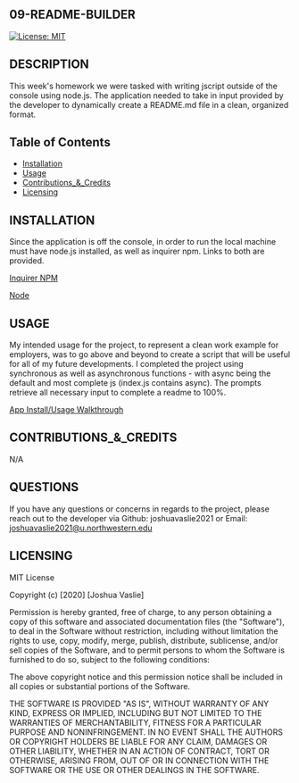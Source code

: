 ## 09-README-BUILDER 

[![License: MIT](https://img.shields.io/badge/License-MIT-yellow.svg)](https://opensource.org/licenses/MIT)

## DESCRIPTION

This week's homework we were tasked with writing jscript outside of the console using node.js. The application needed to take in input provided by the developer to dynamically create a README.md file in a clean, organized format.

## Table of Contents 

* [Installation](#INSTALLATION)
* [Usage](#USAGE)
* [Contributions_&_Credits](#CONTRIBUTIONS_&_CREDITS)
* [Licensing](#LICENSING)

## INSTALLATION

Since the application is off the console, in order to run the local machine must have node.js installed, as well as inquirer npm. Links to both are provided.

[Inquirer NPM](https://www.npmjs.com/package/inquirer)

[Node](https://nodejs.org/en/)

## USAGE

My intended usage for the project, to represent a clean work example for employers, was to go above and beyond to create a script that will be useful for all of my future developments. I completed the project using synchronous as well as asynchronous functions - with async being the default and most complete js (index.js contains async). The prompts retrieve all necessary input to complete a readme to 100%.

[App Install/Usage Walkthrough](https://www.youtube.com/watch?v=0D9PsxAMpG4)

## CONTRIBUTIONS_&_CREDITS

N/A

## QUESTIONS

If you have any questions or concerns in regards to the project, please reach out to the developer via
 Github: joshuavaslie2021 or Email: joshuavaslie2021@u.northwestern.edu

## LICENSING  

MIT License

Copyright (c) [2020] [Joshua Vaslie]


Permission is hereby granted, free of charge, to any person obtaining a copy
of this software and associated documentation files (the "Software"), to deal
in the Software without restriction, including without limitation the rights
to use, copy, modify, merge, publish, distribute, sublicense, and/or sell
copies of the Software, and to permit persons to whom the Software is
furnished to do so, subject to the following conditions:

The above copyright notice and this permission notice shall be included in all
copies or substantial portions of the Software.

THE SOFTWARE IS PROVIDED "AS IS", WITHOUT WARRANTY OF ANY KIND, EXPRESS OR
IMPLIED, INCLUDING BUT NOT LIMITED TO THE WARRANTIES OF MERCHANTABILITY,
FITNESS FOR A PARTICULAR PURPOSE AND NONINFRINGEMENT. IN NO EVENT SHALL THE
AUTHORS OR COPYRIGHT HOLDERS BE LIABLE FOR ANY CLAIM, DAMAGES OR OTHER
LIABILITY, WHETHER IN AN ACTION OF CONTRACT, TORT OR OTHERWISE, ARISING FROM,
OUT OF OR IN CONNECTION WITH THE SOFTWARE OR THE USE OR OTHER DEALINGS IN THE
SOFTWARE.
